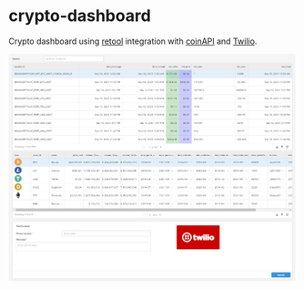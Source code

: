 # crypto-dashboard
Crypto dashboard using [retool](https://retool.com/) integration with [coinAPI](https://www.coinapi.io/) and [Twilio](https://www.twilio.com/).  


![Dashboard](./dashboard.png)

